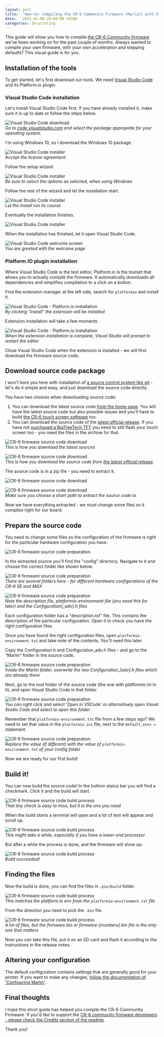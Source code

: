 ```yaml
---
layout: post
title:  "How-to: Compiling the CR-6 Community Firmware (Marlin) with Visual Studio Code and Platform.io"
date:   2021-01-08 20:00:00 +0100
categories: 3d-printing
---
```


This guide will show you how to compile [the CR-6 Community firmware](https://github.com/CR6Community/Marlin/) we've been working on for the past couple of months. Always wanted to compile your own firmware, with your own acceleration and stepping defaults? This visual guide is for you.

## Installation of the tools

<style scoped>
  img + p, img + em {
    clear: both;
    display: block;
  }
</style>

To get started, let's first download our tools. We need [Visual Studio Code](https://code.visualstudio.com/) and its Platform.io plugin.

### Visual Studio Code installation

Let's install Visual Studio Code first. If you have already installed it, make sure it is up to date or follow the steps below.

![Visual Studio Code download](/images/blog/2021-01-11-how-to-compile-cr6community-marlin-with-vscode-platformio/01-vscode-download.png)
*Go to [code.visualstudio.com](https://code.visualstudio.com/) and select the package appropiate for your operating system.*

I'm using Windows 10, so I download the Windows 10 package.

![Visual Studio Code installer](/images/blog/2021-01-11-how-to-compile-cr6community-marlin-with-vscode-platformio/02-installer.png)
*Accept the license agreement.*

Follow the setup wizard. 

![Visual Studio Code installer](/images/blog/2021-01-11-how-to-compile-cr6community-marlin-with-vscode-platformio/03-installer-options.png)
*Be sure to select the options as selected, when using Windows*

Follow the rest of the wizard and let the installation start.

![Visual Studio Code installer](/images/blog/2021-01-11-how-to-compile-cr6community-marlin-with-vscode-platformio/04-installing.png)
*Let the install run its course*

Eventually the installation finishes.

![Visual Studio Code installer](/images/blog/2021-01-11-how-to-compile-cr6community-marlin-with-vscode-platformio/05-install-finished.png)

When the installation has finished, let it open Visual Studio Code.

![Visual Studio Code welcome screen](/images/blog/2021-01-11-how-to-compile-cr6community-marlin-with-vscode-platformio/06-vscode-open.png)
*You are greeted with the welcome page*

### Platform.IO plugin installation

Where Visual Studio Code is the text editor, Platform.io is the toolset that allows you to actually compile the firmware. It automatically downloads all dependencies and simplifies compilation to a click on a button.

Find the extension manager at the left side, search for `platformio` and install it.

![Visual Studio Code - Platform.io installation](/images/blog/2021-01-11-how-to-compile-cr6community-marlin-with-vscode-platformio/07-pio-install.png)
*By clicking "Install" the extension will be installed*

Extension installation will take a few moments.

![Visual Studio Code - Platform.io installation](/images/blog/2021-01-11-how-to-compile-cr6community-marlin-with-vscode-platformio/08-pio-installed.png)
*When the extension installation is complete, Visual Studio will prompt to restart the editor*

Close Visual Studio Code when the extension is installed - we will first download the firmware source code.

## Download source code package

I won't bore you here with installation of [a source control system like git](https://git-scm.com/) - let's do it simple and easy, and just download the source code directly.

You have two choices when downloading source code:

1. You can download the latest source code [from the home page](https://github.com/CR6Community/Marlin/). You will have the latest source code but also possible issues and you'Il have to build [the CR-6 touch screen software](https://github.com/CR6Community/CR-6-touchscreen/) too.
2. You can download the source code of the [latest official release](https://github.com/CR6Community/Marlin/releases). If you have not [purchased a BigTreeTech TFT](https://damsteen.nl/blog/2020/11/25/how-to-btt-skr-cr6-installation) you need to still flash your touch screen too - you need the files in the archive for that.

![CR-6 firmware source code download](/images/blog/2021-01-11-how-to-compile-cr6community-marlin-with-vscode-platformio/09a-dl-source.png)
*This is how you download the latest sources*

![CR-6 firmware source code download](/images/blog/2021-01-11-how-to-compile-cr6community-marlin-with-vscode-platformio/09b-dl-source-release.png)
*This is how you download the source code from [the latest official release](https://github.com/CR6Community/Marlin/releases)*

The source code is in a zip file - you need to extract it.

![CR-6 firmware source code download](/images/blog/2021-01-11-how-to-compile-cr6community-marlin-with-vscode-platformio/10a-extract-src.png)

![CR-6 firmware source code download](/images/blog/2021-01-11-how-to-compile-cr6community-marlin-with-vscode-platformio/10b-extract-path.png)
*Make sure you choose a short path to extract the source code to*

Now we have everything extracted - we must change some files so it compiles right for our board.

## Prepare the source code

You need to change some files so the configuration of the firmware is right for the particular hardware configuration you have.

![CR-6 firmware source code preparation](/images/blog/2021-01-11-how-to-compile-cr6community-marlin-with-vscode-platformio/11-extracted-sources.png)

In the extracted source you'Il find the "config" directory. Navigate to it and choose the correct folder like shown below.

![CR-6 firmware source code preparation](/images/blog/2021-01-11-how-to-compile-cr6community-marlin-with-vscode-platformio/12a-configs-folder.png)
*There are several folders here - for different hardware configurations of the CR-6 SE and MAX*

![CR-6 firmware source code preparation](/images/blog/2021-01-11-how-to-compile-cr6community-marlin-with-vscode-platformio/12b-configs-folder-desc.png)
*Note the description file, platformio-environment file (you need this for later) and the Configuration\[_adv].h files*

Each configuration folder has a "description.txt" file. This contains the description of the particular configuration. Open it to check you have the right configuration files.

Once you have found the right configuration files, open `platformio-environment.txt` and take note of the contents. You'Il need this later.

Copy the Configuration.h and Configuration_adv.h files - and go to the "Marlin" folder in the source code.

![CR-6 firmware source code preparation](/images/blog/2021-01-11-how-to-compile-cr6community-marlin-with-vscode-platformio/12c-overwrite-files.png)
*Inside the Marlin folder, overwrite the two Configuration_\[adv].h files which are already there*

Next, go to the root folder of the source code (the one with platformio.ini in it), and open Visual Studio Code in that folder.

![CR-6 firmware source code preparation](/images/blog/2021-01-11-how-to-compile-cr6community-marlin-with-vscode-platformio/13-open-vscode.png)
*You can right click and select 'Open in VSCode' or alternatively open Visual Studio Code and select to open this folder*

Remember that `platformio-environment.txt` file from a few steps ago? We need to set that value in the `platformio.ini` file, next to the `default_envs = ` statement.

![CR-6 firmware source code preparation](/images/blog/2021-01-11-how-to-compile-cr6community-marlin-with-vscode-platformio/14-env-prep.png)
*Replace the value (if different) with the value of `platformio-environment.txt` of your config folder*

Now we are ready for our first build!

## Build it!

You can now build the source code! In the bottom status bar you will find a checkmark. Click it and the build will start.

![CR-6 firmware source code build process](/images/blog/2021-01-11-how-to-compile-cr6community-marlin-with-vscode-platformio/15-pio-build.png)
*That tiny check is easy to miss, but it is the one you need*

When the build starts a terminal will open and a lot of text will appear and scroll up.

![CR-6 firmware source code build process](/images/blog/2021-01-11-how-to-compile-cr6community-marlin-with-vscode-platformio/16-pio-building.png)
*This might take a while, especially if you have a lower-end processor*

But after a while the process is done, and the firmware will show up:

![CR-6 firmware source code build process](/images/blog/2021-01-11-how-to-compile-cr6community-marlin-with-vscode-platformio/16b-pio-done.png)
*Build succeeded!*

## Finding the files

Now the build is done, you can find the files in `.pio/build` folder.

![CR-6 firmware source code build process](/images/blog/2021-01-11-how-to-compile-cr6community-marlin-with-vscode-platformio/17a-build-result.png)
*This matches the platform.io env from the `platformio-environment.txt` file*

From the direction you need to pick the `.bin` file.

![CR-6 firmware source code build process](/images/blog/2021-01-11-how-to-compile-cr6community-marlin-with-vscode-platformio/17b-build-result.png)
*A lot of files, but the firmware.bin or firmware-\[numbers].bin file is the only one that matters*

Now you can take this file, put it on an SD card and flash it according to the instructions in the release notes.

## Altering your configuration

The default configuration contains settings that are generally good for your printer. If you want to make any changes, [follow the documentation of 'Configuring Marlin'](https://marlinfw.org/docs/configuration/configuration.html).

## Final thoughts

I hope this short guide has helped you compile the CR-6 Community Firmware. If you'd like to support the [CR-6 community firmware developers - please check the Credits section of the readme](https://github.com/CR6Community/Marlin#credits).

Thank you!